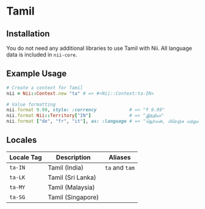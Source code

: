 <!-- This file has been generated. Source: languages/_template.md.erb -->

# Tamil

## Installation

You do not need any additional libraries to use Tamil with Nii.
All language data is included in `nii-core`.

## Example Usage

``` ruby
# Create a context for Tamil
nii = Nii::Context.new "ta" # => #<Nii::Context:ta-IN>

# Value formatting
nii.format 9.99, style: :currency            # => "₹ 9.99"
nii.format Nii::Territory["IN"]              # => "இந்தியா"
nii.format ["de", "fr", "it"], as: :language # => "ஜெர்மன், பிரெஞ்சு மற்றும் இத்தாலியன்"
```


## Locales

<table>
  <thead>
    <tr>
      <th>Locale Tag</th>
      <th>Description</th>
      <th>Aliases</th>
    </tr>
  </thead>
  <tbody>
    <tr>
      <td><code>ta-IN</code></td>
      <td>Tamil (India)</td>
      <td><code>ta</code> and <code>tam</code></td>
    </tr>
    <tr>
      <td><code>ta-LK</code></td>
      <td>Tamil (Sri Lanka)</td>
      <td></td>
    </tr>
    <tr>
      <td><code>ta-MY</code></td>
      <td>Tamil (Malaysia)</td>
      <td></td>
    </tr>
    <tr>
      <td><code>ta-SG</code></td>
      <td>Tamil (Singapore)</td>
      <td></td>
    </tr>
  </tbody>
</table>

